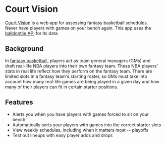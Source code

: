 # Court Vision

[Court Vision](https://courtvision.netlify.com) is a web app for assessing fantasy basketball schedules.
Never have players with games on your bench again.
This app uses the [balldontlie API](https://www.balldontlie.io) for its data.

## Background
In [fantasy basketball](https://en.wikipedia.org/wiki/Fantasy_basketball), players act as team general managers (GMs) and draft real-life NBA players into their own fantasy team. These NBA players' stats in real life reflect how they perform on the fantasy team. There are limited slots in a fantasy team's starting roster, so GMs must take into account how many real-life games are being played in a given day and how many of their players can fit in certain starter positions.

## Features

* Alerts you when you have players with games forced to sit on your bench
* Automatically sorts your players with games into the correct starter slots
* View weekly schedules, including when it matters most -- playoffs
* Test out lineups with easy player adds and drops
